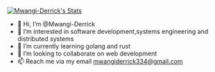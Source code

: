 [![Mwangi-Derrick's Stats](https://github-readme-stats.vercel.app/api?username=Mwangi-Derrick)](https://github.com/Mwangi-Derrick/github-readme-stats)
- 👋 Hi, I’m @Mwangi-Derrick
- 👀 I’m interested in software development,systems engineering and distributed systems
- 🌱 I’m currently learning golang and rust
- 💞️ I’m looking to collaborate on web development
- 📫 Reach me via my email  mwangiderrick334@gmail.com

<!---
Mwangi-Derrick/Mwangi-Derrick is a ✨ special ✨ repository because its `README.md` (this file) appears on your GitHub profile.
You can click the Preview link to take a look at your changes.
--->
